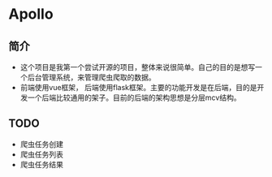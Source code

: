 # Apollo
## 简介
- 这个项目是我第一个尝试开源的项目，整体来说很简单。自己的目的是想写一个后台管理系统，来管理爬虫爬取的数据。
- 前端使用vue框架， 后端使用flask框架。主要的功能开发是在后端，目的是开发一个后端比较通用的架子。目前的后端的架构思想是分层mcv结构。

## TODO
- 爬虫任务创建
- 爬虫任务列表
- 爬虫任务结果